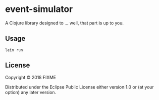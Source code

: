 # event-simulator

A Clojure library designed to ... well, that part is up to you.

## Usage

```
lein run
```

## License

Copyright © 2018 FIXME

Distributed under the Eclipse Public License either version 1.0 or (at
your option) any later version.
